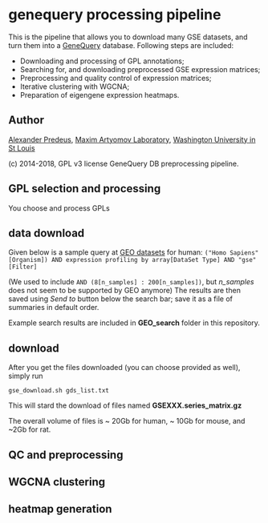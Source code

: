 # genequery processing pipeline 

This is the pipeline that allows you to download many GSE datasets, and turn them into a [GeneQuery](http://artyomovlab.wustl.edu/genequery/searcher/) database. Following steps are included: 

* Downloading and processing of GPL annotations;
* Searching for, and downloading preprocessed GSE expression matrices;
* Preprocessing and quality control of expression matrices;
* Iterative clustering with WGCNA;
* Preparation of eigengene expression heatmaps.

## Author
[Alexander Predeus](https://www.researchgate.net/profile/Alexander_Predeus), [Maxim Artyomov Laboratory](https://artyomovlab.wustl.edu/site/), [Washington University in St Louis](https://wustl.edu/)

(c) 2014-2018, GPL v3 license
GeneQuery DB preprocessing pipeline.

## GPL selection and processing 

You choose and process GPLs

## data download

Given below is a sample query at [GEO datasets](https://www.ncbi.nlm.nih.gov/gds/) for human:
`("Homo Sapiens"[Organism]) AND expression profiling by array[DataSet Type] AND "gse"[Filter]`

(We used to include `AND (8[n_samples] : 200[n_samples])`, but *n_samples* does not seem to be supported by GEO anymore) 
The results are then saved using *Send to* button below the search bar; save it as a file of summaries in default order. 

Example search results are included in **GEO_search** folder in this repository. 

## download

After you get the files downloaded (you can choose provided as well), simply run

`gse_download.sh gds_list.txt`

This will stard the download of files named **GSEXXX.series_matrix.gz** 

The overall volume of files is ~ 20Gb for human, ~ 10Gb for mouse, and ~2Gb for rat. 

## QC and preprocessing 

## WGCNA clustering 

## heatmap generation 

